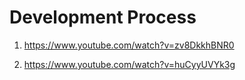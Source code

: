 # Development Process

1. https://www.youtube.com/watch?v=zv8DkkhBNR0

2. https://www.youtube.com/watch?v=huCyyUVYk3g

